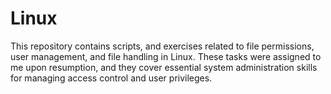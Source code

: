 # Linux
This repository contains scripts, and exercises related to file permissions, user management, and file handling in Linux. These tasks were assigned to me upon resumption, and they cover essential system administration skills for managing access control and user privileges.
